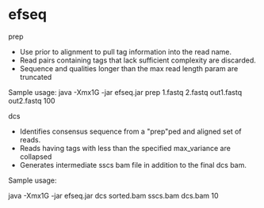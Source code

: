 efseq
=====
prep 
* Use prior to alignment to pull tag information into the read name.  
* Read pairs containing tags that lack sufficient complexity are discarded.
* Sequence and qualities longer than the max read length param are truncated

Sample usage:
java -Xmx1G -jar efseq.jar prep 1.fastq 2.fastq out1.fastq out2.fastq 100


dcs
* Identifies consensus sequence from a "prep"ped and aligned set of reads.
* Reads having tags with less than the specified max_variance are collapsed
* Generates intermediate sscs bam file in addition to the final dcs bam.

Sample usage:

java -Xmx1G -jar efseq.jar dcs sorted.bam sscs.bam dcs.bam 10